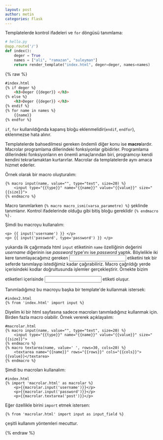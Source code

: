 ```yaml
---
layout: post
author: metin
categories: Flask
---
```


Templatelerde kontrol ifadeleri ve `for` döngüsü tanımlama:

``` python
# hello.py
@app.route('/')
def index():
	deger = True
	names = ["ali", "ramazan", "suleyman"]
	return render_template("index.html", deger=deger, names=names)
```

{% raw %}

```html
#index.html
{% if deger %}
	<h3>Deger {{deger}} </h3>
{% else %}
	<h3>Deger {{deger}} </h3>
{% endif %}
{% for name in names %}
	{{name}}
{% endfor %}
```

`if`, `for` kullanıldığında kapanış bloğu eklenmelidir(`endif`, `endfor`), eklenmezse hata alınır.

Templatelerde bahsedilmesi gereken öndemli diğer konu ise **macro**lardır. Macrolar programlama dillerindeki fonksiyonlar gibidirler. Programlama dillerindeki fonksiyonların en önemli amaçlarından biri, programcıyı kendi kendini tekrarlamaktan kurtarırlar. Macrolar da templatelerde aynı amaca hizmet ederler.

Örnek olarak bir macro oluşturalım:

	{% macro input(name, value="", type="text", size=20) %}
		<input type="{{type}}" name="{{name}}" value="{{value}}" size="{{size}}">
	{% endmacro %}

Macro tanımlarken `{% macro macro_ismi(varsa_parametre) %}` şeklinde tanımlanır. Kontrol ifadelerinde olduğu gibi bitiş bloğu gereklidir `{% endmacro %}.`

Şimdi bu macroyu kullanalım:

	<p> {{ input('username') }} </p>
	<p> {{ input('password', type='password') }} </p>

yukarıda ilk çağırmada html `input` etiketinin `name` özelliğinin değerini _username_ diğerinin ise _password_ type'ını ise _password_ yaptık. Böylelikle iki kere tanımlayacağımız gereken <input> etiketini tek bir seferde tanımlayıp istediğimiz kadar çağırabiliriz. Macro çağrıldığı yerde içerisindeki kodlar doğrultusunda işlemler gerçekleştirir. Örnekte bizim <p></p> etiketleri içerisinde <input> etiketi oluşur.

Tanımladığımız bu macroyu başka bir template'de kullanmak istersek:

	#index2.html
	{% from 'index.html' import input %}

Diyelim ki bir html sayfasına sadece macroları tanımladığınız kullanmak için. Birden fazla macro olabilir. Örnek vererek açıklayalım:

	#macrolar.html
	{% macro input(name, value="", type="text", size=20) %}
		<input type="{{type}}" name="{{name}}" value="{{value}}" size="{{size}}">
	{% endmacro %}
	{% macro textarea(name, value=' ', rows=30, cols=20) %}
		<textarea name="{{name}}" rows="{{rows}}" cols="{{cols}}">{{value}}</textarea>
	{% endmacro %}

Şimdi bu macroları kullanalım:

	#index.html
	{% import 'macrolar.html' as macrolar %}
		<p>{{macrolar.input('username')}}</p>
		<p>{{macrolar.input('password')}}</p>
		<p>{{macrolar.textarea('post')}}</p>

Eğer özellikle birini `import` etmek istersen:

	{% from 'macrolar.html' import input as input_field %}

çeşitli kullanım yöntemleri mecuttur.

{% endraw %}
